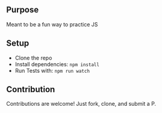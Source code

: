 ## Purpose

Meant to be a fun way to practice JS

## Setup

- Clone the repo
- Install dependencies: `npm install`
- Run Tests with: `npm run watch`

## Contribution

Contributions are welcome!
Just fork, clone, and submit a P.
